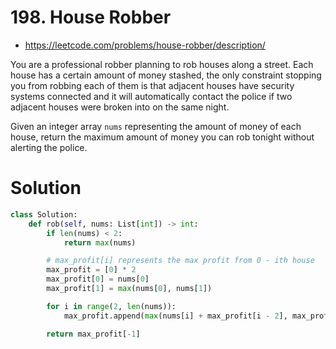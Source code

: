 # 198. House Robber

- https://leetcode.com/problems/house-robber/description/

You are a professional robber planning to rob houses along a street. Each house has a certain amount of money stashed, the only constraint stopping you from robbing each of them is that adjacent houses have security systems connected and it will automatically contact the police if two adjacent houses were broken into on the same night.

Given an integer array `nums` representing the amount of money of each house, return the maximum amount of money you can rob tonight without alerting the police.

# Solution

```python
class Solution:
    def rob(self, nums: List[int]) -> int:
        if len(nums) < 2:
            return max(nums)

        # max_profit[i] represents the max profit from 0 - ith house
        max_profit = [0] * 2
        max_profit[0] = nums[0]
        max_profit[1] = max(nums[0], nums[1])

        for i in range(2, len(nums)):
            max_profit.append(max(nums[i] + max_profit[i - 2], max_profit[i - 1]))

        return max_profit[-1]
```